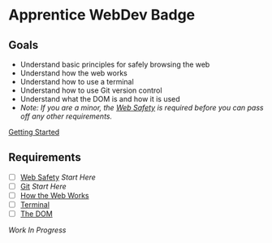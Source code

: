 # Apprentice WebDev Badge
 
## Goals

- Understand basic principles for safely browsing the web
- Understand how the web works
- Understand how to use a terminal
- Understand how to use Git version control
- Understand what the DOM is and how it is used
- *Note: If you are a minor, the [Web Safety](safety) is required before you can pass off any other requirements.*

[Getting Started](getting-started)

## Requirements

- [ ] [Web Safety](safety) *Start Here*
- [ ] [Git](git) *Start Here*
- [ ] [How the Web Works](web-works)
- [ ] [Terminal](terminal)
- [ ] [The DOM](dom)

*Work In Progress*